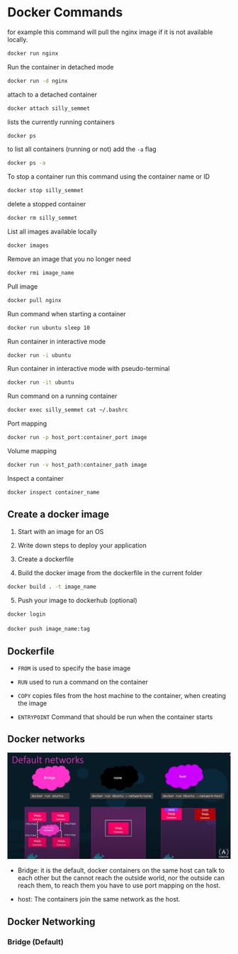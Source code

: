 # Docker Commands


for example this command will pull the nginx image if it is not available locally.

```bash
docker run nginx
```

Run the container in detached mode
```bash
docker run -d nginx
```

attach to a detached container
```bash
docker attach silly_semmet
```


lists the currently running containers
```bash
docker ps
```

to list all containers (running or not) add the `-a` flag

```bash
docker ps -a
```

To stop a container run this command using the container name or ID
```bash
docker stop silly_semmet
```

delete a stopped container
```bash
docker rm silly_semmet
```

List all images available locally
```bash
docker images
```

Remove an image that you no longer need
```bash
docker rmi image_name
```

Pull image
```bash
docker pull nginx
```

Run command when starting a container
```bash
docker run ubuntu sleep 10
```

Run container in interactive mode
```bash
docker run -i ubuntu 
```

Run container in interactive mode with pseudo-terminal
```bash
docker run -it ubuntu 
```


Run command on a running container
```bash
docker exec silly_semmet cat ~/.bashrc
```



Port mapping
```bash
docker run -p host_port:container_port image
```

Volume mapping
```bash
docker run -v host_path:container_path image
```

Inspect a container
```bash
docker inspect container_name
```

## Create a docker image

1. Start with an image for an OS

2. Write down steps to deploy your application

3. Create a dockerfile

4. Build the docker image from the dockerfile in the current folder

```bash
docker build . -t image_name
```

5. Push your image to dockerhub (optional)
```bash
docker login

docker push image_name:tag
```

## Dockerfile

* `FROM` is used to specify the base image

* `RUN` used to run a command on the container

* `COPY` copies files from the host machine to the container, when creating the image

* `ENTRYPOINT` Command that should be run when the container starts 

## Docker networks

![](docker_networks.png)

* Bridge: it is the default, docker containers on the same host can talk to each other but the cannot reach the outside world, nor the outside can reach them, to reach them you have to use port mapping on the host.

* host: The containers join the same network as the host.


## Docker Networking

### Bridge (Default)
